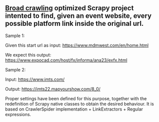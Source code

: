 ## [Broad crawling](https://docs.scrapy.org/en/latest/topics/broad-crawls.html) optimized Scrapy project intented to find, given an event website, every possible platform link inside the original url.

Sample 1:

Given this start url as input: https://www.mdmwest.com/en/home.html

We expect this output: https://www.expocad.com/host/fx/informa/ana23/exfx.html

Sample 2:

Input: https://www.imts.com/

Output: https://imts22.mapyourshow.com/8_0/

Proper settings have been defined for this purpose, together with the redefinition of Scrapy native classes to obtain the desired behaviour.
It is based on CrawlerSpider implementation + LinkExtractors + Regular expressions.